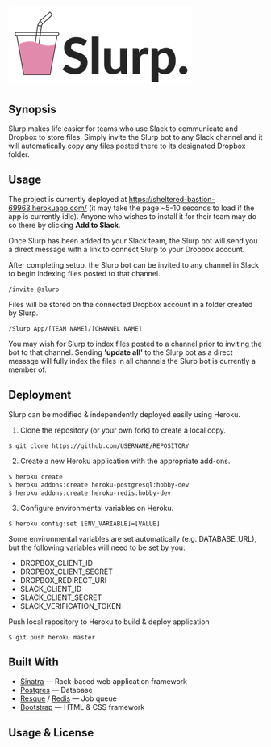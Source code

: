 # ![slurp_app](public/img/LogoBig.png)

## Synopsis
Slurp makes life easier for teams who use Slack to communicate and Dropbox to store files. Simply invite the Slurp bot to any Slack channel and it will automatically copy any files posted there to its designated Dropbox folder.

## Usage
The project is currently deployed at https://sheltered-bastion-69963.herokuapp.com/ (it may take the page ~5-10 seconds to load if the app is currently idle). Anyone who wishes to install it for their team may do so there by clicking **Add to Slack**.

Once Slurp has been added to your Slack team, the Slurp bot will send you a direct message with a link to connect Slurp to your Dropbox account.

After completing setup, the Slurp bot can be invited to any channel in Slack to begin indexing files posted to that channel.
```
/invite @slurp
```
Files will be stored on the connected Dropbox account in a folder created by Slurp.
```
/Slurp App/[TEAM NAME]/[CHANNEL NAME]
```
You may wish for Slurp to index files posted to a channel prior to inviting the bot to that channel. Sending **'update all'** to the Slurp bot as a direct message will fully index the files in all channels the Slurp bot is currently a member of.

## Deployment
Slurp can be modified & independently deployed easily using Heroku.

1. Clone the repository (or your own fork) to create a local copy.  
  ```
  $ git clone https://github.com/USERNAME/REPOSITORY
  ```

2. Create a new Heroku application with the appropriate add-ons.
```
$ heroku create
$ heroku addons:create heroku-postgresql:hobby-dev
$ heroku addons:create heroku-redis:hobby-dev
```
3. Configure environmental variables on Heroku.
```
$ heroku config:set [ENV_VARIABLE]=[VALUE]
```
Some environmental variables are set automatically (e.g. DATABASE_URL), but the following variables will need to be set by you:
* DROPBOX_CLIENT_ID
* DROPBOX_CLIENT_SECRET
* DROPBOX_REDIRECT_URI
* SLACK_CLIENT_ID
* SLACK_CLIENT_SECRET
* SLACK_VERIFICATION_TOKEN

Push local repository to Heroku to build & deploy application
```
$ git push heroku master
```



## Built With
* [Sinatra](http://www.sinatrarb.com/) — Rack-based web application framework
* [Postgres](https://www.postgresql.org/) — Database
* [Resque](https://github.com/resque/resque) / [Redis](https://redis.io/) — Job queue
* [Bootstrap](http://getbootstrap.com/) — HTML & CSS framework

## Usage & License
